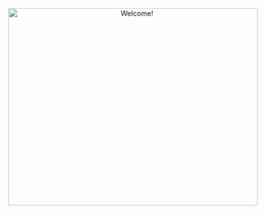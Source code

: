 <div align="center">

<img src="https://s9.gifyu.com/images/61286ca764cf6698256792.gif" alt="Welcome!" width="100%" height="400px"/>

</div>
